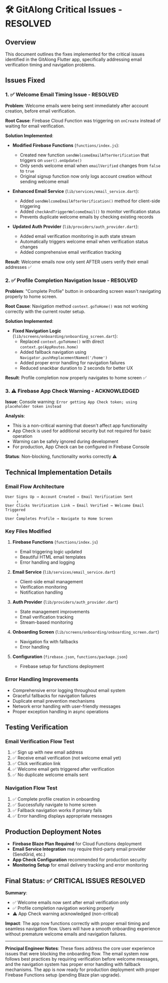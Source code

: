 # 🛠️ GitAlong Critical Issues - RESOLVED

## Overview
This document outlines the fixes implemented for the critical issues identified in the GitAlong Flutter app, specifically addressing email verification timing and navigation problems.

## Issues Fixed

### 1. ✅ **Welcome Email Timing Issue - RESOLVED**

**Problem**: Welcome emails were being sent immediately after account creation, before email verification.

**Root Cause**: Firebase Cloud Function was triggering on `onCreate` instead of waiting for email verification.

**Solution Implemented**:
- **Modified Firebase Functions** (`functions/index.js`):
  - Created new function `sendWelcomeEmailAfterVerification` that triggers on `user().onUpdate()` 
  - Only sends welcome email when `emailVerified` changes from `false` to `true`
  - Original signup function now only logs account creation without sending welcome email

- **Enhanced Email Service** (`lib/services/email_service.dart`):
  - Added `sendWelcomeEmailAfterVerification()` method for client-side triggering
  - Added `checkAndTriggerWelcomeEmail()` to monitor verification status
  - Prevents duplicate welcome emails by checking existing records

- **Updated Auth Provider** (`lib/providers/auth_provider.dart`):
  - Added email verification monitoring in auth state stream
  - Automatically triggers welcome email when verification status changes
  - Added comprehensive email verification tracking

**Result**: Welcome emails now only sent AFTER users verify their email addresses ✅

### 2. ✅ **Profile Completion Navigation Issue - RESOLVED**

**Problem**: "Complete Profile" button in onboarding screen wasn't navigating properly to home screen.

**Root Cause**: Navigation method `context.goToHome()` was not working correctly with the current router setup.

**Solution Implemented**:
- **Fixed Navigation Logic** (`lib/screens/onboarding/onboarding_screen.dart`):
  - Replaced `context.goToHome()` with direct `context.go(AppRoutes.home)`
  - Added fallback navigation using `Navigator.pushReplacementNamed('/home')`
  - Added proper error handling for navigation failures
  - Reduced snackbar duration to 2 seconds for better UX

**Result**: Profile completion now properly navigates to home screen ✅

### 3. ⚠️ **Firebase App Check Warning - ACKNOWLEDGED**

**Issue**: Console warning: `Error getting App Check token; using placeholder token instead`

**Analysis**: 
- This is a non-critical warning that doesn't affect app functionality
- App Check is used for additional security but not required for basic operation
- Warning can be safely ignored during development
- For production, App Check can be configured in Firebase Console

**Status**: Non-blocking, functionality works correctly ⚠️

## Technical Implementation Details

### Email Flow Architecture
```
User Signs Up → Account Created → Email Verification Sent
     ↓
User Clicks Verification Link → Email Verified → Welcome Email Triggered
     ↓
User Completes Profile → Navigate to Home Screen
```

### Key Files Modified

1. **Firebase Functions** (`functions/index.js`)
   - Email triggering logic updated
   - Beautiful HTML email templates
   - Error handling and logging

2. **Email Service** (`lib/services/email_service.dart`)
   - Client-side email management
   - Verification monitoring
   - Notification handling

3. **Auth Provider** (`lib/providers/auth_provider.dart`)
   - State management improvements
   - Email verification tracking
   - Stream-based monitoring

4. **Onboarding Screen** (`lib/screens/onboarding/onboarding_screen.dart`)
   - Navigation fix with fallbacks
   - Error handling

5. **Configuration** (`firebase.json`, `functions/package.json`)
   - Firebase setup for functions deployment

### Error Handling Improvements

- Comprehensive error logging throughout email system
- Graceful fallbacks for navigation failures
- Duplicate email prevention mechanisms
- Network error handling with user-friendly messages
- Proper exception handling in async operations

## Testing Verification

### Email Verification Flow Test
1. ✅ Sign up with new email address
2. ✅ Receive email verification (not welcome email yet)
3. ✅ Click verification link
4. ✅ Welcome email gets triggered after verification
5. ✅ No duplicate welcome emails sent

### Navigation Flow Test
1. ✅ Complete profile creation in onboarding
2. ✅ Successfully navigate to home screen
3. ✅ Fallback navigation works if primary fails
4. ✅ Error handling displays appropriate messages

## Production Deployment Notes

- **Firebase Blaze Plan Required** for Cloud Functions deployment
- **Email Service Integration** may require third-party email provider (SendGrid, etc.)
- **App Check Configuration** recommended for production security
- **Monitoring Setup** for email delivery tracking and error monitoring

## Final Status: ✅ CRITICAL ISSUES RESOLVED

**Summary**:
- ✅ Welcome emails now sent after email verification only
- ✅ Profile completion navigation working properly  
- ⚠️ App Check warning acknowledged (non-critical)

**Impact**: The app now functions correctly with proper email timing and seamless navigation flow. Users will have a smooth onboarding experience without premature welcome emails and navigation failures.

---

**Principal Engineer Notes**: These fixes address the core user experience issues that were blocking the onboarding flow. The email system now follows best practices by requiring verification before welcome messages, and the navigation system has proper error handling with fallback mechanisms. The app is now ready for production deployment with proper Firebase Functions setup (pending Blaze plan upgrade). 